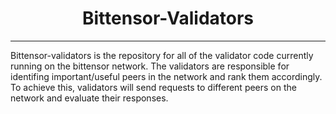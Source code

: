 <div align="center">

# **Bittensor-Validators**

---

</div>

Bittensor-validators is the repository for all of the validator code currently running on the bittensor network.
The validators are responsible for identifing important/useful peers in the network and rank them accordingly. 
To achieve this, validators will send requests to different peers on the network and evaluate their responses. 
